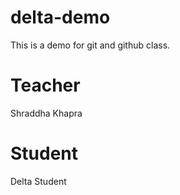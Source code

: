 # delta-demo
This is a demo for git and github class.

# Teacher
Shraddha Khapra

# Student
Delta Student